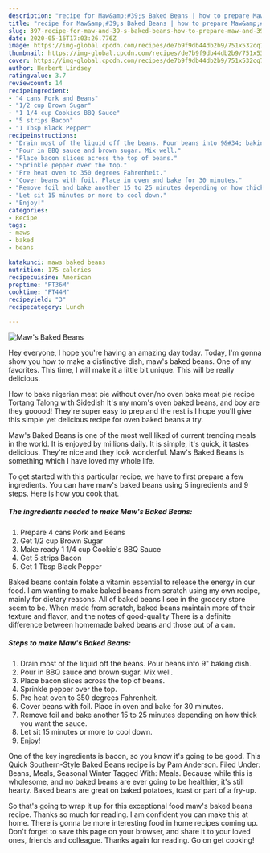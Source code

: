 ```yaml
---
description: "recipe for Maw&amp;#39;s Baked Beans | how to prepare Maw&amp;#39;s Baked Beans"
title: "recipe for Maw&amp;#39;s Baked Beans | how to prepare Maw&amp;#39;s Baked Beans"
slug: 397-recipe-for-maw-and-39-s-baked-beans-how-to-prepare-maw-and-39-s-baked-beans
date: 2020-05-16T17:03:26.776Z
image: https://img-global.cpcdn.com/recipes/de7b9f9db44db2b9/751x532cq70/maws-baked-beans-recipe-main-photo.jpg
thumbnail: https://img-global.cpcdn.com/recipes/de7b9f9db44db2b9/751x532cq70/maws-baked-beans-recipe-main-photo.jpg
cover: https://img-global.cpcdn.com/recipes/de7b9f9db44db2b9/751x532cq70/maws-baked-beans-recipe-main-photo.jpg
author: Herbert Lindsey
ratingvalue: 3.7
reviewcount: 14
recipeingredient:
- "4 cans Pork and Beans"
- "1/2 cup Brown Sugar"
- "1 1/4 cup Cookies BBQ Sauce"
- "5 strips Bacon"
- "1 Tbsp Black Pepper"
recipeinstructions:
- "Drain most of the liquid off the beans. Pour beans into 9&#34; baking dish."
- "Pour in BBQ sauce and brown sugar. Mix well."
- "Place bacon slices across the top of beans."
- "Sprinkle pepper over the top."
- "Pre heat oven to 350 degrees Fahrenheit."
- "Cover beans with foil. Place in oven and bake for 30 minutes."
- "Remove foil and bake another 15 to 25 minutes depending on how thick you want the sauce."
- "Let sit 15 minutes or more to cool down."
- "Enjoy!"
categories:
- Recipe
tags:
- maws
- baked
- beans

katakunci: maws baked beans 
nutrition: 175 calories
recipecuisine: American
preptime: "PT36M"
cooktime: "PT44M"
recipeyield: "3"
recipecategory: Lunch

---
```



![Maw&#39;s Baked Beans](https://img-global.cpcdn.com/recipes/de7b9f9db44db2b9/751x532cq70/maws-baked-beans-recipe-main-photo.jpg)

Hey everyone, I hope you're having an amazing day today. Today, I'm gonna show you how to make a distinctive dish, maw&#39;s baked beans. One of my favorites. This time, I will make it a little bit unique. This will be really delicious.

How to bake nigerian meat pie without oven/no oven bake meat pie recipe Tortang Talong with Sidedish It&#39;s my mom&#39;s oven baked beans, and boy are they gooood! They&#39;re super easy to prep and the rest is I hope you&#39;ll give this simple yet delicious recipe for oven baked beans a try.

Maw&#39;s Baked Beans is one of the most well liked of current trending meals in the world. It is enjoyed by millions daily. It is simple, it's quick, it tastes delicious. They're nice and they look wonderful. Maw&#39;s Baked Beans is something which I have loved my whole life.


To get started with this particular recipe, we have to first prepare a few ingredients. You can have maw&#39;s baked beans using 5 ingredients and 9 steps. Here is how you cook that.

<!--inarticleads1-->

##### The ingredients needed to make Maw&#39;s Baked Beans:

1. Prepare 4 cans Pork and Beans
1. Get 1/2 cup Brown Sugar
1. Make ready 1 1/4 cup Cookie&#39;s BBQ Sauce
1. Get 5 strips Bacon
1. Get 1 Tbsp Black Pepper


Baked beans contain folate a vitamin essential to release the energy in our food. I am wanting to make baked beans from scratch using my own recipe, mainly for dietary reasons. All of baked beans I see in the grocery store seem to be. When made from scratch, baked beans maintain more of their texture and flavor, and the notes of good-quality There is a definite difference between homemade baked beans and those out of a can. 

<!--inarticleads2-->

##### Steps to make Maw&#39;s Baked Beans:

1. Drain most of the liquid off the beans. Pour beans into 9&#34; baking dish.
1. Pour in BBQ sauce and brown sugar. Mix well.
1. Place bacon slices across the top of beans.
1. Sprinkle pepper over the top.
1. Pre heat oven to 350 degrees Fahrenheit.
1. Cover beans with foil. Place in oven and bake for 30 minutes.
1. Remove foil and bake another 15 to 25 minutes depending on how thick you want the sauce.
1. Let sit 15 minutes or more to cool down.
1. Enjoy!


One of the key ingredients is bacon, so you know it&#39;s going to be good. This Quick Southern-Style Baked Beans recipe is by Pam Anderson. Filed Under: Beans, Meals, Seasonal Winter Tagged With: Meals. Because while this is wholesome, and no baked beans are ever going to be healthier, it&#39;s still hearty. Baked beans are great on baked potatoes, toast or part of a fry-up. 

So that's going to wrap it up for this exceptional food maw&#39;s baked beans recipe. Thanks so much for reading. I am confident you can make this at home. There is gonna be more interesting food in home recipes coming up. Don't forget to save this page on your browser, and share it to your loved ones, friends and colleague. Thanks again for reading. Go on get cooking!
